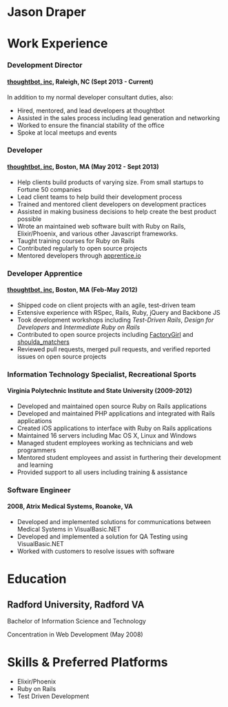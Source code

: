 # Jason Draper

# Work Experience
### Development Director
#### [thoughtbot, inc](http://thoughtbot.com), Raleigh, NC (Sept 2013 - Current)
In addition to my normal developer consultant duties, also:
* Hired, mentored, and lead developers at thoughtbot
* Assisted in the sales process including lead generation and networking
* Worked to ensure the financial stability of the office
* Spoke at local meetups and events

### Developer
#### [thoughtbot, inc](http://thoughtbot.com), Boston, MA (May 2012 - Sept 2013)
* Help clients build products of varying size. From small startups to Fortune 50
  companies
* Lead client teams to help build their development process
* Trained and mentored client developers on development practices
* Assisted in making business decisions to help create the best product
  possible
* Wrote an maintained web software built with Ruby on Rails, Elixir/Phoenix,
  and various other Javascript frameworks.
* Taught training courses for Ruby on Rails
* Contributed regularly to open source projects
* Mentored developers through [apprentice.io](http://apprentice.io/)

### Developer Apprentice
#### [thoughtbot, inc](http://thoughtbot.com), Boston, MA (Feb-May 2012)
* Shipped code on client projects with an agile, test-driven team
* Extensive experience with RSpec, Rails, Ruby, jQuery and Backbone JS
* Took development workshops including _Test-Driven Rails_, _Design for Developers_ and _Intermediate Ruby on Rails_
* Contributed to open source projects including [FactoryGirl](https://github.com/thoughtbot/factory_girl) and [shoulda_matchers](https://github.com/thoughtbot/shoulda-matchers)
* Reviewed pull requests, merged pull requests, and verified reported issues on open source projects

### Information Technology Specialist, Recreational Sports
#### Virginia Polytechnic Institute and State University (2009-2012)
* Developed and maintained open source Ruby on Rails applications
* Developed and maintained PHP applications and integrated with Rails applications
* Created iOS applications to interface with Ruby on Rails applications
* Maintained 16 servers including Mac OS X, Linux and Windows
* Managed student employees working as technicians and web programmers
* Mentored student employees and assist in furthering their development and learning
* Provided support to all users including training & assistance

### Software Engineer
#### 2008, Atrix Medical Systems, Roanoke, VA
* Developed and implemented solutions for communications between Medical Systems in VisualBasic.NET
* Developed and implemented a solution for QA Testing using VisualBasic.NET
* Worked with customers to resolve issues with software

# Education
## Radford University, Radford VA
Bachelor of Information Science and Technology

Concentration in Web Development (May 2008)

# Skills & Preferred Platforms
* Elixir/Phoenix
* Ruby on Rails
* Test Driven Development

